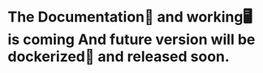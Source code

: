 # The Documentation📑 and working🖥 is coming And future version will be dockerized🐬 and released soon. 